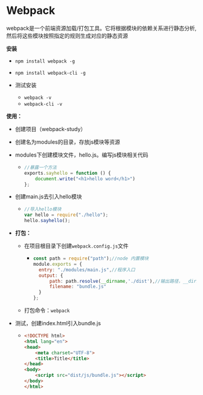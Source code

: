 # Webpack

webpack是一个前端资源加载/打包工具。它将根据模块的依赖关系进行静态分析,然后将这些模块按照指定的规则生成对应的静态资源

**安装**

+ `npm install webpack -g`
+ `npm install webpack-cli -g`

+ 测试安装
  + `webpack -v`
  + `webpack-cli -v`

**使用：**

+ 创建项目（webpack-study）

+ 创建名为modules的目录，存放js模块等资源

+ modules下创建模块文件，hello.js。编写js模块相关代码

  + ```javascript
    //暴露一个方法
    exports.sayhello = function () {
        document.write("<h1>hello word</h1>")
    };
    ```

+ 创建main.js去引入hello模块

  + ```javascript
    //导入hello模块
    var hello = require("./hello");
    hello.sayhello();
    ```

+ **打包：**

  + 在项目根目录下创建`webpack.config.js`文件

    + ```javascript
      const path = require("path");//node 内置模块
      module.exports = {
        entry: "./modules/main.js",//程序入口
        output: {
            path: path.resolve(__dirname,'./dist'),//输出路径，__dirname:当前文件所在的路径
            filename: "bundle.js"
        }
      };
      ```

  + 打包命令：`webpack`

+ 测试，创建index.html引入bundle.js

  + ```html
    <!DOCTYPE html>
    <html lang="en">
    <head>
        <meta charset="UTF-8">
        <title>Title</title>
    </head>
    <body>
        <script src="dist/js/bundle.js"></script>
    </body>
    </html>
    ```